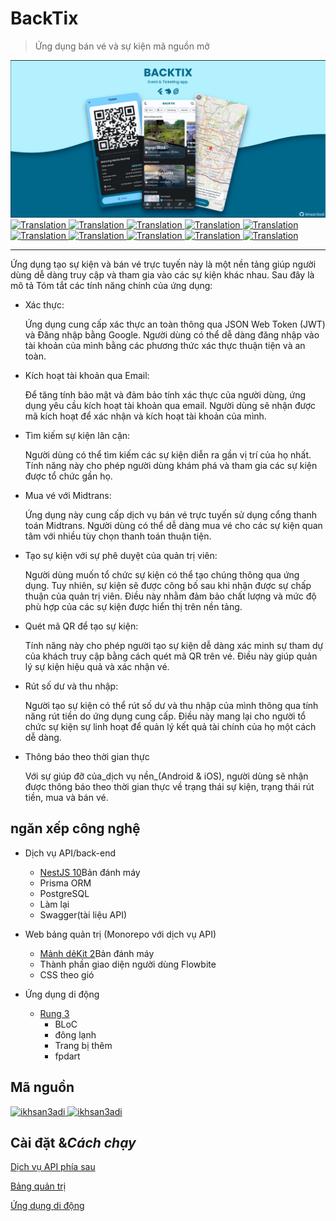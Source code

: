 # BackTix

> Ứng dụng bán vé và sự kiện mã nguồn mở

<img src="assets/social_preview.png">

<a href="./README.md">
  <img alt="Translation" src="https://img.shields.io/badge/Bahasa_Indonesia-blue?style=for-the-badge&logo=googletranslate&logoColor=blue&labelColor=white">
</a>
<a href="./README.en.md">
  <img alt="Translation" src="https://img.shields.io/badge/English-blue?style=for-the-badge&logo=googletranslate&logoColor=blue&labelColor=white">
</a>
<a href="./README.zh-CN.md">
  <img alt="Translation" src="https://img.shields.io/badge/简体中文-blue?style=for-the-badge&logo=googletranslate&logoColor=blue&labelColor=white">
</a>
<a href="./README.ja.md">
  <img alt="Translation" src="https://img.shields.io/badge/日本語-blue?style=for-the-badge&logo=googletranslate&logoColor=blue&labelColor=white">
</a>
<a href="./README.ar.md">
  <img alt="Translation" src="https://img.shields.io/badge/Arabic_عربي-blue?style=for-the-badge&logo=googletranslate&logoColor=blue&labelColor=white">
</a>
<a href="./README.pt.md">
  <img alt="Translation" src="https://img.shields.io/badge/Português-blue?style=for-the-badge&logo=googletranslate&logoColor=blue&labelColor=white">
</a>
<a href="./README.es.md">
  <img alt="Translation" src="https://img.shields.io/badge/Español-blue?style=for-the-badge&logo=googletranslate&logoColor=blue&labelColor=white">
</a>
<a href="./README.fr.md">
  <img alt="Translation" src="https://img.shields.io/badge/Français-blue?style=for-the-badge&logo=googletranslate&logoColor=blue&labelColor=white">
</a>
<a href="./README.vi.md">
  <img alt="Translation" src="https://img.shields.io/badge/Tiếng_Việt-blue?style=for-the-badge&logo=googletranslate&logoColor=blue&labelColor=white">
</a>
<a href="./README.hi.md">
  <img alt="Translation" src="https://img.shields.io/badge/Hindi_हिंदी-blue?style=for-the-badge&logo=googletranslate&logoColor=blue&labelColor=white">
</a>

* * *

Ứng dụng tạo sự kiện và bán vé trực tuyến này là một nền tảng giúp người dùng dễ dàng truy cập và tham gia vào các sự kiện khác nhau. Sau đây là mô tả
Tóm tắt các tính năng chính của ứng dụng:

-   Xác thực:

    Ứng dụng cung cấp xác thực an toàn thông qua JSON Web Token (JWT) và Đăng nhập bằng Google. Người dùng có thể dễ dàng đăng nhập vào tài khoản của mình bằng các phương thức xác thực thuận tiện và an toàn.

-   Kích hoạt tài khoản qua Email:

    Để tăng tính bảo mật và đảm bảo tính xác thực của người dùng, ứng dụng yêu cầu kích hoạt tài khoản qua email. Người dùng sẽ nhận được mã kích hoạt để xác nhận và kích hoạt tài khoản của mình.

-   Tìm kiếm sự kiện lân cận:

    Người dùng có thể tìm kiếm các sự kiện diễn ra gần vị trí của họ nhất. Tính năng này cho phép người dùng khám phá và tham gia các sự kiện được tổ chức gần họ.

-   Mua vé với Midtrans:

    Ứng dụng này cung cấp dịch vụ bán vé trực tuyến sử dụng cổng thanh toán Midtrans. Người dùng có thể dễ dàng mua vé cho các sự kiện quan tâm với nhiều tùy chọn thanh toán thuận tiện.

-   Tạo sự kiện với sự phê duyệt của quản trị viên:

    Người dùng muốn tổ chức sự kiện có thể tạo chúng thông qua ứng dụng. Tuy nhiên, sự kiện sẽ được công bố sau khi nhận được sự chấp thuận của quản trị viên. Điều này nhằm đảm bảo chất lượng và mức độ phù hợp của các sự kiện được hiển thị trên nền tảng.

-   Quét mã QR để tạo sự kiện:

    Tính năng này cho phép người tạo sự kiện dễ dàng xác minh sự tham dự của khách truy cập bằng cách quét mã QR trên vé. Điều này giúp quản lý sự kiện hiệu quả và xác nhận vé.

-   Rút số dư và thu nhập:

    Người tạo sự kiện có thể rút số dư và thu nhập của mình thông qua tính năng rút tiền do ứng dụng cung cấp. Điều này mang lại cho người tổ chức sự kiện sự linh hoạt để quản lý kết quả tài chính của họ một cách dễ dàng.

-   Thông báo theo thời gian thực

    Với sự giúp đỡ của_dịch vụ nền_(Android & iOS), người dùng sẽ nhận được thông báo theo thời gian thực về trạng thái sự kiện, trạng thái rút tiền, mua và bán vé.

## ngăn xếp công nghệ

-   Dịch vụ API/back-end

    -   [NestJS 10](https://nestjs.com/)Bản đánh máy
    -   Prisma ORM
    -   PostgreSQL
    -   Làm lại
    -   Swagger(tài liệu API)

-   Web bảng quản trị (Monorepo với dịch vụ API)

    -   [Mảnh dẻKit 2](https://kit.svelte.dev/)Bản đánh máy
    -   Thành phần giao diện người dùng Flowbite
    -   CSS theo gió

-   Ứng dụng di động

    -   [Rung 3](https://flutter.dev/)
        -   BLoC
        -   đông lạnh
        -   Trang bị thêm
        -   fpdart

## Mã nguồn

<a href="https://github.com/ikhsan3adi/backtix-app">
  <img height='25em' src="https://img.shields.io/badge/BackTix_App-027DFD?style=for-the-badge&logo=github&logoColor=white" title="ikhsan3adi" />
</a>

<a href="https://github.com/ikhsan3adi/backtix-service">
  <img height='25em' src="https://img.shields.io/badge/BackTix_Api_Service & Admin panel-ea2845?style=for-the-badge&logo=github&logoColor=white" title="ikhsan3adi" />
</a>

## Cài đặt &_Cách chạy_

[Dịch vụ API phía sau](docs/api-service.md)

[Bảng quản trị](docs/admin-panel.md)

[Ứng dụng di động](docs/mobile-app.md)
